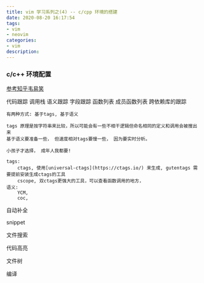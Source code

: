 ```yaml
---
title: vim 学习系列之(4) -- c/cpp 环境的搭建
date: 2020-08-20 16:17:54
tags:
- vim
- neovim
categories:
- vim
description:
---
```


### c/c++ 环境配置

[ 参考知乎韦易笑 ](https://www.zhihu.com/question/47691414/answer/373700711)

代码跟踪
	调用栈
	语义跟踪
	字段跟踪
	函数列表
	成员函数列表
	跨依赖库的跟踪

	有两种方式: 基于tags, 基于语义

	tags 原理是按字符串来比较，所以可能会有一些不相干逻辑但命名相同的定义和调用会被搜出来
	基于语义要准备一些， 但速度相对tags要慢一些， 因为要实时分析。 

	小孩子才选择， 成年人我都要!

	tags: 
		ctags, 使用[universal-ctags](https://ctags.io/) 来生成, gutentags 需要提前安装生成ctags的工具
		cscope, 双ctags更强大的工具，可以查看函数调用的地方，
	语义: 
		YCM, 
		coc, 

自动补全

snippet

文件搜索

代码高亮

文件树

编译

